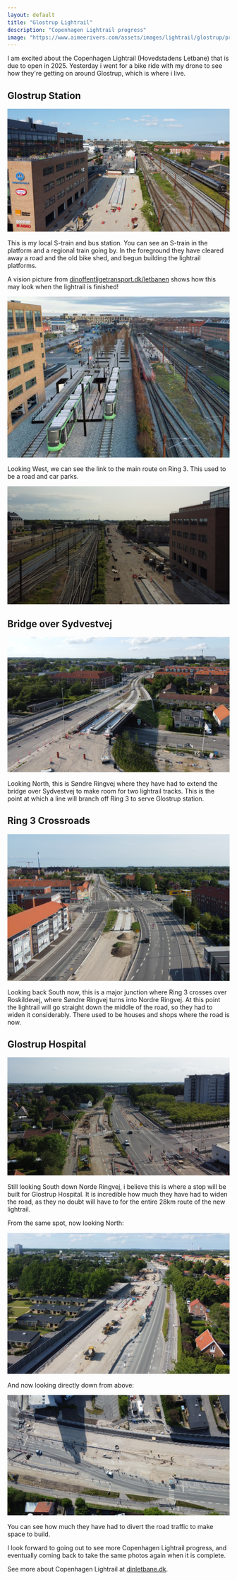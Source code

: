 ```yaml
---
layout: default
title: "Glostrup Lightrail"
description: "Copenhagen Lightrail progress"
image: "https://www.aimeerivers.com/assets/images/lightrail/glostrup/progress-og-image.jpg"
---
```


I am excited about the Copenhagen Lightrail (Hovedstadens Letbane) that is due to open in 2025. Yesterday i went for a bike ride with my drone to see how they're getting on around Glostrup, which is where i live.

## Glostrup Station

![Glostrup station](/assets/images/lightrail/glostrup/station.jpg)

This is my local S-train and bus station. You can see an S-train in the platform and a regional train going by. In the foreground they have cleared away a road and the old bike shed, and begun building the lightrail platforms.

A vision picture from [dinoffentligetransport.dk/letbanen](https://dinoffentligetransport.dk/letbanen) shows how this may look when the lightrail is finished!

![Glostrup station vision](/assets/images/lightrail/glostrup/station-vision.jpg)

Looking West, we can see the link to the main route on Ring 3. This used to be a road and car parks.

![Link up to Ring 3](/assets/images/lightrail/glostrup/link-up-to-ring-3.jpg)

## Bridge over Sydvestvej

![New bridge over Sydvestvej](/assets/images/lightrail/glostrup/new-bridge-over-sydvestvej.jpg)

Looking North, this is Søndre Ringvej where they have had to extend the bridge over Sydvestvej to make room for two lightrail tracks. This is the point at which a line will branch off Ring 3 to serve Glostrup station.

## Ring 3 Crossroads

![Ring 3 crossroads](/assets/images/lightrail/glostrup/crossroads.jpg)

Looking back South now, this is a major junction where Ring 3 crosses over Roskildevej, where Søndre Ringvej turns into Nordre Ringvej. At this point the lightrail will go straight down the middle of the road, so they had to widen it considerably. There used to be houses and shops where the road is now.

## Glostrup Hospital

![Glostrup hospital](/assets/images/lightrail/glostrup/hospital.jpg)

Still looking South down Norde Ringvej, i believe this is where a stop will be built for Glostrup Hospital. It is incredible how much they have had to widen the road, as they no doubt will have to for the entire 28km route of the new lightrail.

From the same spot, now looking North:

![Glostrup hospital - North](/assets/images/lightrail/glostrup/hospital-north.jpg)

And now looking directly down from above:

![Glostrup hospital - aerial view](/assets/images/lightrail/glostrup/hospital-aerial.jpg)

You can see how much they have had to divert the road traffic to make space to build.

I look forward to going out to see more Copenhagen Lightrail progress, and eventually coming back to take the same photos again when it is complete.

See more about Copenhagen Lightrail at [dinletbane.dk](https://www.dinletbane.dk/en/).
